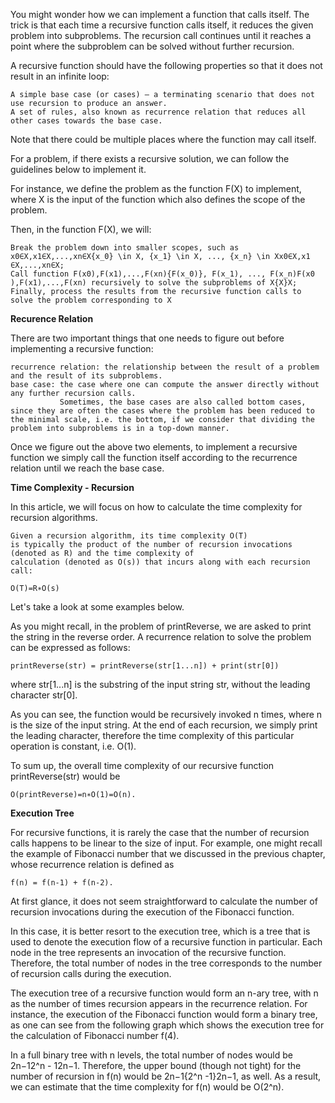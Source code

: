 
You might wonder how we can implement a function that calls itself. 
The trick is that each time a recursive function calls itself, 
it reduces the given problem into subproblems. 
The recursion call continues until it reaches a point where the 
subproblem can be solved without further recursion.

A recursive function should have the following properties so that it does not result in an infinite loop:

    A simple base case (or cases) — a terminating scenario that does not use recursion to produce an answer.
    A set of rules, also known as recurrence relation that reduces all other cases towards the base case.

Note that there could be multiple places where the function may call itself.

For a problem, if there exists a recursive solution, we can follow the guidelines below to implement it. 

For instance, we define the problem as the function F(X) to implement, 
where X is the input of the function which also defines the scope of the problem.

Then, in the function F(X), we will:

    Break the problem down into smaller scopes, such as x0∈X,x1∈X,...,xn∈X{x_0} \in X, {x_1} \in X, ..., {x_n} \in Xx0​∈X,x1​∈X,...,xn​∈X;
    Call function F(x0),F(x1),...,F(xn){F(x_0)}, F(x_1), ..., F(x_n)F(x0​),F(x1​),...,F(xn​) recursively to solve the subproblems of X{X}X;
    Finally, process the results from the recursive function calls to solve the problem corresponding to X
    

**Recurence Relation**    
    
There are two important things that one needs to figure out before implementing a recursive function:

    recurrence relation: the relationship between the result of a problem and the result of its subproblems.
    base case: the case where one can compute the answer directly without any further recursion calls. 
               Sometimes, the base cases are also called bottom cases, since they are often the cases where the problem has been reduced to the minimal scale, i.e. the bottom, if we consider that dividing the problem into subproblems is in a top-down manner.

  Once we figure out the above two elements, to implement a recursive function we simply call the function itself according to the recurrence relation until we reach the base case.


**Time Complexity - Recursion** 

In this article, we will focus on how to calculate the time complexity for recursion algorithms.

    Given a recursion algorithm, its time complexity O(T) 
    is typically the product of the number of recursion invocations (denoted as R) and the time complexity of 
    calculation (denoted as O(s)) that incurs along with each recursion call:

    O(T)=R∗O(s)

Let's take a look at some examples below.


As you might recall, in the problem of printReverse, 
we are asked to print the string in the reverse order. 
A recurrence relation to solve the problem can be expressed as follows:

    printReverse(str) = printReverse(str[1...n]) + print(str[0])
    
where str[1...n] is the substring of the input string str, without the leading character str[0].

As you can see, the function would be recursively invoked n times, where n is the size of the input string. At the end of each recursion, we simply print the leading character, 
therefore the time complexity of this particular operation is constant, i.e. O(1).

To sum up, the overall time complexity of our recursive function printReverse(str) would be

    O(printReverse)=n∗O(1)=O(n).
 
 
 **Execution Tree**

For recursive functions, it is rarely the case that the number of recursion calls
happens to be linear to the size of input. 
For example, one might recall the example of Fibonacci number that we discussed in 
the previous chapter, whose recurrence relation is defined as
    
    f(n) = f(n-1) + f(n-2). 
    
At first glance, it does not seem straightforward to calculate the number of 
recursion invocations during the execution of the Fibonacci function.

In this case, it is better resort to the execution tree, which is a tree that is used to denote the execution flow of a recursive function in particular. Each node in the tree represents an invocation of the recursive function. Therefore, the total number of nodes in the tree corresponds to the number of recursion calls during the execution.

The execution tree of a recursive function would form an n-ary tree, with n as the number of times recursion appears in the recurrence relation. For instance, the execution of the Fibonacci function would form a binary tree, as one can see from the following graph which shows the execution tree for the calculation of Fibonacci number f(4).

In a full binary tree with n levels, the total number of nodes would be 2n−12^n - 12n−1. Therefore, the upper bound (though not tight) for the number of recursion in f(n) would be 2n−1{2^n -1}2n−1, as well. As a result, we can estimate that the time complexity for f(n) would be O(2^n).
